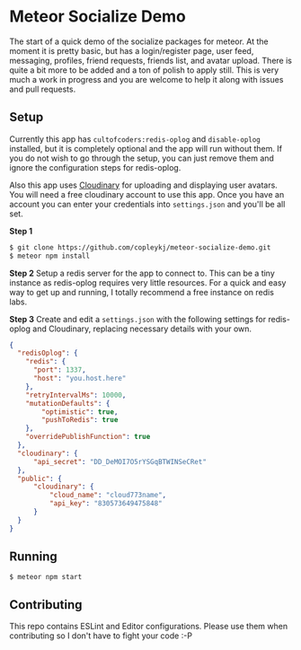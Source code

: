 # Meteor Socialize Demo #

The start of a quick demo of the socialize packages for meteor. At the moment it is pretty basic, but has a login/register page, user feed, messaging, profiles, friend requests, friends list, and avatar upload. There is quite a bit more to be added and a ton of polish to apply still. This is very much a work in progress and you are welcome to help it along with issues and pull requests.

## Setup ##

Currently this app has `cultofcoders:redis-oplog` and `disable-oplog` installed, but it is completely optional and the app will run without them. If you do not wish to go through the setup, you can just remove them and ignore the configuration steps for redis-oplog.

Also this app uses [Cloudinary](https://cloudinary.com) for uploading and displaying user avatars. You will need a free cloudinary account to use this app. Once you have an account you can enter your credentials into `settings.json` and you'll be all set.

**Step 1**
```sh
$ git clone https://github.com/copleykj/meteor-socialize-demo.git
$ meteor npm install
```

**Step 2**
Setup a redis server for the app to connect to. This can be a tiny instance as redis-oplog requires very little resources. For a quick and easy way to get up and running, I totally recommend a free instance on redis labs.

**Step 3**
Create and edit a `settings.json` with the following settings for redis-oplog and Cloudinary, replacing necessary details with your own.

```json
{
  "redisOplog": {
    "redis": {
      "port": 1337,
      "host": "you.host.here"
    },
    "retryIntervalMs": 10000,
    "mutationDefaults": {
        "optimistic": true,
        "pushToRedis": true
    },
    "overridePublishFunction": true
  },
  "cloudinary": {
      "api_secret": "DD_DeMOI7O5rYSGqBTWINSeCRet"
  },
  "public": {
      "cloudinary": {
          "cloud_name": "cloud773name",
          "api_key": "830573649475848"
      }
  }
}
```

## Running ##

```shell
$ meteor npm start
```

## Contributing ##

This repo contains ESLint and Editor configurations. Please use them when contributing so I don't have to fight your code :-P
